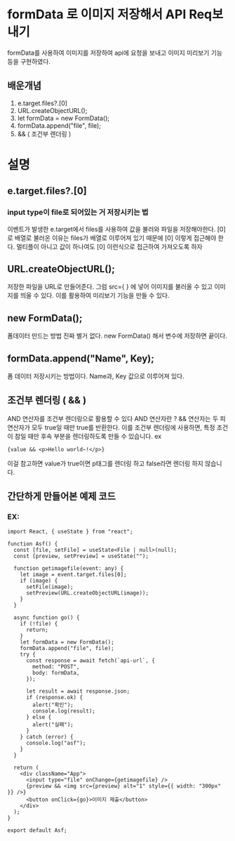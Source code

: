 # formData 로 이미지 저장해서 API Req보내기

formData를 사용하여 이미지를 저장하여 api에 요청을 보내고 이미지 미리보기 기능 등을 구현하였다.

## 배운개념

1. e.target.files?.[0]
2. URL.createObjectURL();
3. let formData = new FormData();
4. formData.append("file", file);
5. && ( 조건부 렌더링 )

# 설명

## e.target.files?.[0]
### input type이 file로 되어있는 거 저장시키는 법 
이벤트가 발생한 e.target에서 files를 사용하여 값을 불러와 파일을 저장해야한다.
[0]로 배열로 불러온 이유는 files가 배열로 이루어져 있기 때문에 [0] 이렇게 접근해야 한다.
멀티플이 아니고 값이 하나여도 [0] 이런식으로 접근하여 가져오도록 하자

## URL.createObjectURL();
저장한 파일을 URL로 만들어준다.
그럼 src={ } 에 넣어 이미지를 불러올 수 있고 이미지를 띄울 수 있다.
이를 활용하여 미리보기 기능을 만들 수 있다.

## new FormData();
폼데이터 만드는 방법
진짜 별거 없다.
new FormData() 해서 변수에 저장하면 끝이다.

## formData.append("Name", Key);
폼 데이터 저장시키는 방법이다.
Name과, Key 값으로 이루어져 있다.

## 조건부 렌더링 ( && )
AND 연산자를 조건부 렌더링으로 활용할 수 있다
AND 연산자란 ? && 연산자는 두 피연산자가 모두 true일 때만 true를 반환한다.
이를 조건부 렌더링에 사용하면, 특정 조건이 참일 때만 후속 부분을 렌더링하도록 만들 수 있습니다.
ex
```
{value && <p>Hello world~!</p>}
```
이걸 참고하면 value가 true이면 p태그를 렌더링 하고 false라면 렌더링 하지 않습니다.


## 간단하게 만들어본 예제 코드
### EX: 
```
import React, { useState } from "react";

function Asf() {
  const [file, setFile] = useState<File | null>(null);
  const [preview, setPreview] = useState("");

  function getimagefile(event: any) {
    let image = event.target.files[0];
    if (image) {
      setFile(image);
      setPreview(URL.createObjectURL(image));
    }
  }

  async function go() {
    if (!file) {
      return;
    }
    let formData = new FormData();
    formData.append("file", file);
    try {
      const response = await fetch(`api-url`, {
        method: "POST",
        body: formData,
      });

      let result = await response.json;
      if (response.ok) {
        alert("확인");
        console.log(result);
      } else {
        alert("실패");
      }
    } catch (error) {
      console.log("asf");
    }
  }

  return (
    <div className="App">
      <input type="file" onChange={getimagefile} />
      {preview && <img src={preview} alt="1" style={{ width: "300px" }} />}
      <button onClick={go}>이미지 제출</button>
    </div>
  );
}

export default Asf;
```
